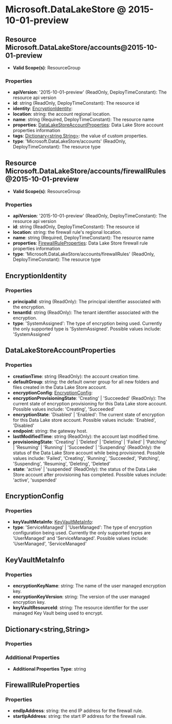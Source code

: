 # Microsoft.DataLakeStore @ 2015-10-01-preview

## Resource Microsoft.DataLakeStore/accounts@2015-10-01-preview
* **Valid Scope(s)**: ResourceGroup
### Properties
* **apiVersion**: '2015-10-01-preview' (ReadOnly, DeployTimeConstant): The resource api version
* **id**: string (ReadOnly, DeployTimeConstant): The resource id
* **identity**: [EncryptionIdentity](#encryptionidentity):
* **location**: string: the account regional location.
* **name**: string (Required, DeployTimeConstant): The resource name
* **properties**: [DataLakeStoreAccountProperties](#datalakestoreaccountproperties): Data Lake Store account properties information
* **tags**: [Dictionary<string,String>](#dictionarystringstring): the value of custom properties.
* **type**: 'Microsoft.DataLakeStore/accounts' (ReadOnly, DeployTimeConstant): The resource type

## Resource Microsoft.DataLakeStore/accounts/firewallRules@2015-10-01-preview
* **Valid Scope(s)**: ResourceGroup
### Properties
* **apiVersion**: '2015-10-01-preview' (ReadOnly, DeployTimeConstant): The resource api version
* **id**: string (ReadOnly, DeployTimeConstant): The resource id
* **location**: string: the firewall rule's regional location.
* **name**: string (Required, DeployTimeConstant): The resource name
* **properties**: [FirewallRuleProperties](#firewallruleproperties): Data Lake Store firewall rule properties information
* **type**: 'Microsoft.DataLakeStore/accounts/firewallRules' (ReadOnly, DeployTimeConstant): The resource type

## EncryptionIdentity
### Properties
* **principalId**: string (ReadOnly): The principal identifier associated with the encryption.
* **tenantId**: string (ReadOnly): The tenant identifier associated with the encryption.
* **type**: 'SystemAssigned': The type of encryption being used. Currently the only supported type is 'SystemAssigned'. Possible values include: 'SystemAssigned'

## DataLakeStoreAccountProperties
### Properties
* **creationTime**: string (ReadOnly): the account creation time.
* **defaultGroup**: string: the default owner group for all new folders and files created in the Data Lake Store account.
* **encryptionConfig**: [EncryptionConfig](#encryptionconfig):
* **encryptionProvisioningState**: 'Creating' | 'Succeeded' (ReadOnly): The current state of encryption provisioning for this Data Lake store account. Possible values include: 'Creating', 'Succeeded'
* **encryptionState**: 'Disabled' | 'Enabled': The current state of encryption for this Data Lake store account. Possible values include: 'Enabled', 'Disabled'
* **endpoint**: string: the gateway host.
* **lastModifiedTime**: string (ReadOnly): the account last modified time.
* **provisioningState**: 'Creating' | 'Deleted' | 'Deleting' | 'Failed' | 'Patching' | 'Resuming' | 'Running' | 'Succeeded' | 'Suspending' (ReadOnly): the status of the Data Lake Store account while being provisioned. Possible values include: 'Failed', 'Creating', 'Running', 'Succeeded', 'Patching', 'Suspending', 'Resuming', 'Deleting', 'Deleted'
* **state**: 'active' | 'suspended' (ReadOnly): the status of the Data Lake Store account after provisioning has completed. Possible values include: 'active', 'suspended'

## EncryptionConfig
### Properties
* **keyVaultMetaInfo**: [KeyVaultMetaInfo](#keyvaultmetainfo):
* **type**: 'ServiceManaged' | 'UserManaged': The type of encryption configuration being used. Currently the only supported types are 'UserManaged' and 'ServiceManaged'. Possible values include: 'UserManaged', 'ServiceManaged'

## KeyVaultMetaInfo
### Properties
* **encryptionKeyName**: string: The name of the user managed encryption key.
* **encryptionKeyVersion**: string: The version of the user managed encryption key.
* **keyVaultResourceId**: string: The resource identifier for the user managed Key Vault being used to encrypt.

## Dictionary<string,String>
### Properties
### Additional Properties
* **Additional Properties Type**: string

## FirewallRuleProperties
### Properties
* **endIpAddress**: string: the end IP address for the firewall rule.
* **startIpAddress**: string: the start IP address for the firewall rule.

